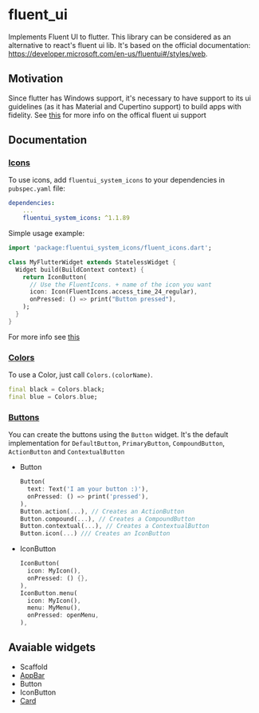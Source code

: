 # fluent_ui

Implements Fluent UI to flutter. This library can be considered as an alternative to react's fluent ui lib. It's based on the official documentation: https://developer.microsoft.com/en-us/fluentui#/styles/web.

## Motivation

Since flutter has Windows support, it's necessary to have support to its ui guidelines (as it has Material and Cupertino support) to build apps with fidelity.
See [this](https://github.com/flutter/flutter/issues/46481) for more info on the offical fluent ui support

## Documentation
### [Icons](https://developer.microsoft.com/en-us/fluentui#/styles/web/icons#available-icons)
To use icons, add `fluentui_system_icons` to your dependencies in `pubspec.yaml` file:

```yaml
dependencies:
    ...
    fluentui_system_icons: ^1.1.89
```

Simple usage example:

```dart
import 'package:fluentui_system_icons/fluent_icons.dart';

class MyFlutterWidget extends StatelessWidget {
  Widget build(BuildContext context) {
    return IconButton(
      // Use the FluentIcons. + name of the icon you want
      icon: Icon(FluentIcons.access_time_24_regular),
      onPressed: () => print("Button pressed"),
    );
  }
}
```

For more info see [this](https://pub.dev/packages/fluentui_system_icons)

### [Colors](https://developer.microsoft.com/en-us/fluentui#/styles/web/colors/)
To use a Color, just call `Colors.(colorName)`.

```dart
final black = Colors.black;
final blue = Colors.blue;
```

### [Buttons](https://developer.microsoft.com/en-us/fluentui#/controls/web/button) 
You can create the buttons using the `Button` widget. It's the default implementation for `DefaultButton`, `PrimaryButton`, `CompoundButton`, `ActionButton` and `ContextualButton`
- Button
  ```dart
  Button(
    text: Text('I am your button :)'),
    onPressed: () => print('pressed'),
  ),
  Button.action(...), // Creates an ActionButton
  Button.compound(...), // Creates a CompoundButton
  Button.contextual(...), // Creates a ContextualButton
  Button.icon(...) /// Creates an IconButton
  ```
- IconButton
  ```dart
  IconButton(
    icon: MyIcon(),
    onPressed: () {},
  ),
  IconButton.menu(
    icon: MyIcon(),
    menu: MyMenu(),
    onPressed: openMenu,
  ),
  ```

## Avaiable widgets
- Scaffold
- [AppBar](https://developer.microsoft.com/en-us/fluentui#/controls/android/topappbar)
- Button
- IconButton
- [Card](https://developer.microsoft.com/en-us/fluentui#/controls/web/modal)
